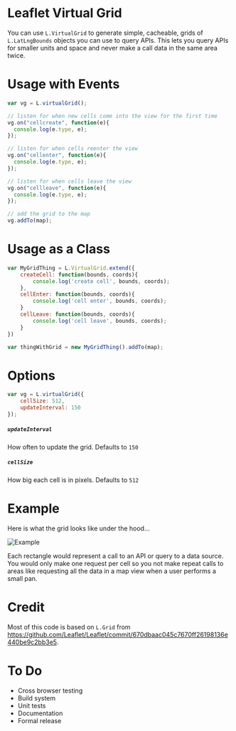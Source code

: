 
# Leaflet Virtual Grid

You can use `L.VirtualGrid` to generate simple, cacheable, grids of `L.LatLngBounds` objects you can use to query APIs. This lets you query APIs for smaller units and space and never make a call data in the same area twice.

# Usage with Events

```js
var vg = L.virtualGrid();

// listen for when new cells come into the view for the first time
vg.on("cellcreate", function(e){
  console.log(e.type, e);
});

// listen for when cells reenter the view
vg.on("cellenter", function(e){
  console.log(e.type, e);
});

// listen for when cells leave the view
vg.on("cellleave", function(e){
  console.log(e.type, e);
});

// add the grid to the map
vg.addTo(map);
```

# Usage as a Class

```js
var MyGridThing = L.VirtualGrid.extend({
    createCell: function(bounds, coords){
        console.log('create cell', bounds, coords);
    },
    cellEnter: function(bounds, coords){
        console.log('cell enter', bounds, coords);
    }
    cellLeave: function(bounds, coords){
        console.log('cell leave', bounds, coords);
    }
})

var thingWithGrid = new MyGridThing().addTo(map);
```

# Options

```js
var vg = L.virtualGrid({
    cellSize: 512,
    updateInterval: 150
});
```

##### `updateInterval`

How often to update the grid. Defaults to `150`

##### `cellSize`

How big each cell is in pixels. Defaults to `512`

# Example

Here is what the grid looks like under the hood...

![Example](https://raw.github.com/patrickarlt/leaflet-virtual-grid/master/example.jpg)

Each rectangle would represent a call to an API or query to a data source. You would only make one request per cell so you not make repeat calls to areas like requesting all the data in a map view when a user performs a small pan.

# Credit

Most of this code is based on `L.Grid` from https://github.com/Leaflet/Leaflet/commit/670dbaac045c7670ff26198136e440be9c2bb3e5.

# To Do
* Cross browser testing
* Build system
* Unit tests
* Documentation
* Formal release